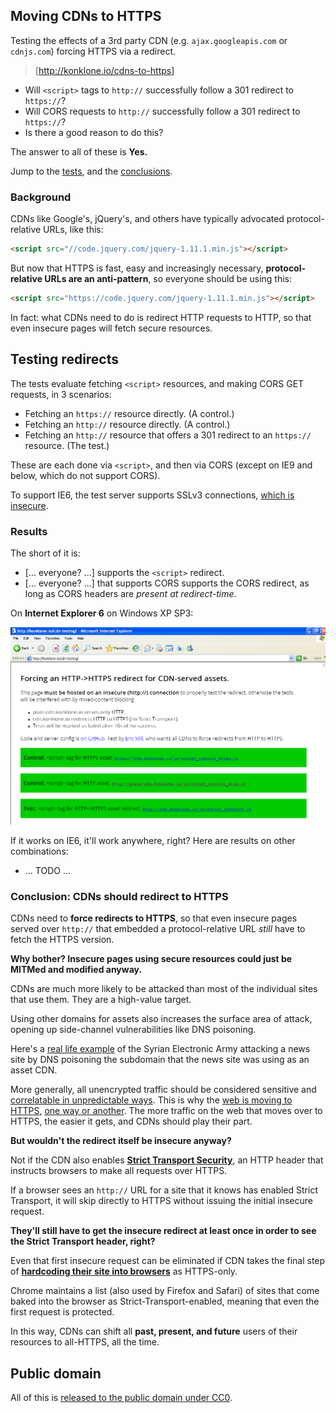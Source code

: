 ## Moving CDNs to HTTPS

Testing the effects of a 3rd party CDN (e.g. `ajax.googleapis.com` or `cdnjs.com`) forcing HTTPS via a redirect.

> [http://konklone.io/cdns-to-https]

* Will `<script>` tags to `http://` successfully follow a 301 redirect to `https://`?
* Will CORS requests to `http://` successfully follow a 301 redirect to `https://`?
* Is there a good reason to do this?

The answer to all of these is **Yes.**

Jump to the [tests](#testing-redirects), and the [conclusions](#conclusion-cdns-should-redirect-to-https).

### Background

CDNs like Google's, jQuery's, and others have typically advocated protocol-relative URLs, like this:

```html
<script src="//code.jquery.com/jquery-1.11.1.min.js"></script>
```

But now that HTTPS is fast, easy and increasingly necessary, **protocol-relative URLs are an anti-pattern**, so everyone should be using this:

```html
<script src="https://code.jquery.com/jquery-1.11.1.min.js"></script>
```

In fact: what CDNs need to do is redirect HTTP requests to HTTP, so that even insecure pages will fetch secure resources.

## Testing redirects

The tests evaluate fetching `<script>` resources, and making CORS GET requests, in 3 scenarios:

* Fetching an `https://` resource directly. (A control.)
* Fetching an `http://` resource directly. (A control.)
* Fetching an `http://` resource that offers a 301 redirect to an `https://` resource. (The test.)

These are each done via `<script>`, and then via CORS (except on IE9 and below, which do not support CORS).

To support IE6, the test server supports SSLv3 connections, [which is insecure](https://community.qualys.com/blogs/securitylabs/2014/10/15/ssl-3-is-dead-killed-by-the-poodle-attack).

### Results

The short of it is:

* [... everyone? ...] supports the `<script>` redirect.
* [... everyone? ...] that supports CORS supports the CORS redirect, as long as CORS headers are _present at redirect-time_.

On **Internet Explorer 6** on Windows XP SP3:

![IE6 on Win XP SP3](results/ie6-winxp.png)

If it works on IE6, it'll work anywhere, right? Here are results on other combinations:

* ... TODO ...


### Conclusion: CDNs should redirect to HTTPS

CDNs need to **force redirects to HTTPS**, so that even insecure pages served over `http://` that embedded a protocol-relative URL _still_ have to fetch the HTTPS version.

**Why bother? Insecure pages using secure resources could just be MITMed and modified anyway.**

CDNs are much more likely to be attacked than most of the individual sites that use them. They are a high-value target.

Using other domains for assets also increases the surface area of attack, opening up side-channel vulnerabilities like DNS poisoning.

Here's a [real life example](http://www.theregister.co.uk/2014/11/27/syrian_electronic_army_hack_newspaper_sites/) of the Syrian Electronic Army attacking a news site by DNS poisoning the subdomain that the news site was using as an asset CDN.

More generally, all unencrypted traffic should be considered sensitive and [correlatable in unpredictable ways](https://www.propublica.org/article/spy-agencies-probe-angry-birds-and-other-apps-for-personal-data). This is why the [web is moving to HTTPS](https://w3ctag.github.io/web-https/), [one way or another](https://www.chromium.org/Home/chromium-security/marking-http-as-non-secure). The more traffic on the web that moves over to HTTPS, the easier it gets, and CDNs should play their part.

**But wouldn't the redirect itself be insecure anyway?**

Not if the CDN also enables **[Strict Transport Security](https://developer.mozilla.org/en-US/docs/Web/Security/HTTP_strict_transport_security)**, an HTTP header that instructs browsers to make all requests over HTTPS.

If a browser sees an `http://` URL for a site that it knows has enabled Strict Transport, it will skip directly to HTTPS without issuing the initial insecure request.

**They'll still have to get the insecure redirect at least once in order to see the Strict Transport header, right?**

Even that first insecure request can be eliminated if CDN takes the final step of **[hardcoding their site into browsers](https://hstspreload.appspot.com/)** as HTTPS-only.

Chrome maintains a list (also used by Firefox and Safari) of sites that come baked into the browser as Strict-Transport-enabled, meaning that even the first request is protected.

In this way, CDNs can shift all **past, present, and future** users of their resources to all-HTTPS, all the time.

## Public domain

All of this is [released to the public domain under CC0](LICENSE.md).
